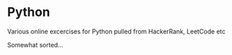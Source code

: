 # Python

Various online excercises for Python pulled from HackerRank, LeetCode etc

Somewhat sorted...
